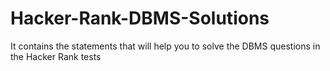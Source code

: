 # Hacker-Rank-DBMS-Solutions
It contains the statements that will help you to solve the DBMS questions in the Hacker Rank tests
